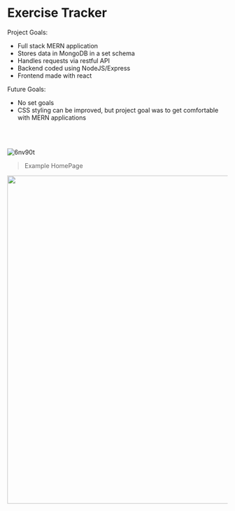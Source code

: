 # Exercise Tracker


Project Goals:
- Full stack MERN application
- Stores data in MongoDB in a set schema 
- Handles requests via restful API
- Backend coded using NodeJS/Express
- Frontend made with react

Future Goals:
- No set goals
- CSS styling can be improved, but project goal was to get comfortable with MERN applications
<br />
<br />

![6nv90t](https://user-images.githubusercontent.com/51865580/180841745-7583ae0e-13c1-4d98-9dc5-f460c2950ae8.gif)
> Example HomePage
<img src="https://user-images.githubusercontent.com/51865580/180842338-459b3bd5-4f5a-47f6-808c-4e8c7034dd97.png" width="750" height="750"/>
